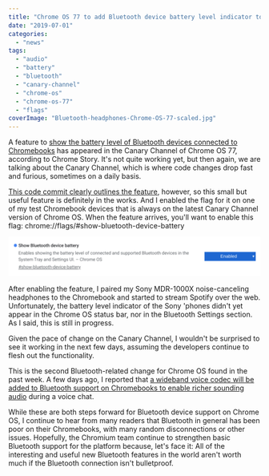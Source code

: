```yaml
---
title: "Chrome OS 77 to add Bluetooth device battery level indicator to Chromebooks"
date: "2019-07-01"
categories: 
  - "news"
tags: 
  - "audio"
  - "battery"
  - "bluetooth"
  - "canary-channel"
  - "chrome-os"
  - "chrome-os-77"
  - "flags"
coverImage: "Bluetooth-headphones-Chrome-OS-77-scaled.jpg"
---
```


A feature to [show the battery level of Bluetooth devices connected to Chromebooks](https://www.chromestory.com/2019/06/chromebooks-getting-bluetooth-battery-indicators/) has appeared in the Canary Channel of Chrome OS 77, according to Chrome Story. It's not quite working yet, but then again, we are talking about the Canary Channel, which is where code changes drop fast and furious, sometimes on a daily basis.

[This code commit clearly outlines the feature](https://chromium-review.googlesource.com/c/chromium/src/+/1648750), however, so this small but useful feature is definitely in the works. And I enabled the flag for it on one of my test Chromebook devices that is always on the latest Canary Channel version of Chrome OS. When the feature arrives, you'll want to enable this flag: chrome://flags/#show-bluetooth-device-battery

![](images/Screenshot-2019-07-01-at-12.58.45-PM-1024x158.png)

After enabling the feature, I paired my Sony MDR-1000X noise-canceling headphones to the Chromebook and started to stream Spotify over the web. Unfortunately, the battery level indicator of the Sony 'phones didn't yet appear in the Chrome OS status bar, nor in the Bluetooth Settings section. As I said, this is still in progress.

Given the pace of change on the Canary Channel, I wouldn't be surprised to see it working in the next few days, assuming the developers continue to flesh out the functionality.

This is the second Bluetooth-related change for Chrome OS found in the past week. A few days ago, I reported that [a wideband voice codec will be added to Bluetooth support on Chromebooks to enable richer sounding audio](https://www.aboutchromebooks.com/news/chrome-os-wideband-hd-voice-calls-bluetooth-headphones-chromebook/) during a voice chat.

While these are both steps forward for Bluetooth device support on Chrome OS, I continue to hear from many readers that Bluetooth in general has been poor on their Chromebooks, with many random disconnections or other issues. Hopefully, the Chromium team continue to strengthen basic Bluetooth support for the platform because, let's face it: All of the interesting and useful new Bluetooth features in the world aren't worth much if the Bluetooth connection isn't bulletproof.
